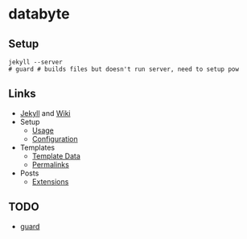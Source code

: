 # databyte #

## Setup

````
jekyll --server
# guard # builds files but doesn't run server, need to setup pow
````

## Links

* [Jekyll](https://github.com/mojombo/jekyll) and [Wiki](https://github.com/mojombo/jekyll/wiki)
* Setup
  * [Usage](https://github.com/mojombo/jekyll/wiki/Usage)
  * [Configuration](https://github.com/mojombo/jekyll/wiki/Configuration)
* Templates
  * [Template Data](https://github.com/mojombo/jekyll/wiki/Template-Data)
  * [Permalinks](https://github.com/mojombo/jekyll/wiki/Permalinks)
* Posts
  * [Extensions](https://github.com/mojombo/jekyll/wiki/Liquid-Extensions)

## TODO

* [guard](https://github.com/therabidbanana/guard-jekyll)


